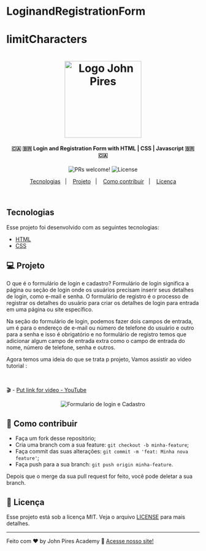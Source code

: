 # LoginandRegistrationForm
# limitCharacters

<h1 align="center">
    <img alt="Logo John Pires" title="#johnpires" src="https://user-images.githubusercontent.com/26515702/131767552-804dece8-a677-4852-9646-39e4095a91bc.png" width="200px" />
</h1>

<h4 align="center">
  🇨🇦 🇧🇷 Login and Registration Form with HTML | CSS | Javascript 🇧🇷 🇨🇦 
</h4>

<p align="center">

 <img src="https://img.shields.io/static/v1?label=PRs&message=welcome&color=7159c1&labelColor=000000" alt="PRs welcome!" />

  <img alt="License" src="https://img.shields.io/static/v1?label=license&message=MIT&color=7159c1&labelColor=000000">
</p>

<p align="center">
  <a href="#tecnologias">Tecnologias</a>&nbsp;&nbsp;&nbsp;|&nbsp;&nbsp;&nbsp;
  <a href="#-projeto">Projeto</a>&nbsp;&nbsp;&nbsp;|&nbsp;&nbsp;&nbsp;
  <a href="#-como-contribuir">Como contribuir</a>&nbsp;&nbsp;&nbsp;|&nbsp;&nbsp;&nbsp;
  <a href="#memo-licença">Licença</a>
</p>

<br>

## Tecnologias

Esse projeto foi desenvolvido com as seguintes tecnologias:

- [HTML](https://johnpires.com/cursos/html-tutorial/)
- [CSS](https://johnpires.com/cursos/css-fundamentos-basicos/)

## 💻 Projeto

O que é o formulário de login e cadastro?
Formulário de login significa a página ou seção de login onde os usuários precisam inserir seus detalhes de login, como e-mail e senha. O formulário de registro é o processo de registrar os detalhes do usuário para criar os detalhes de login para entrada em uma página ou site específico.

Na seção do formulário de login, podemos fazer dois campos de entrada, um é para o endereço de e-mail ou número de telefone do usuário e outro para a senha e isso é obrigatório e no formulário de registro temos que adicionar algum campo de entrada extra como o campo de entrada do nome, número de telefone, senha e outros.

Agora temos uma ideia do que se trata p projeto, Vamos assistir ao vídeo tutorial :

<br>

🎬 - [Put link for video - YouTube ]()

<p align="center">
 <img src="https://user-images.githubusercontent.com/26515702/132018689-15dc7158-29d2-486a-af8a-f95194265601.gif" alt="Formulario de login e Cadastro" />
</p>

## 🤔 Como contribuir

- Faça um fork desse repositório;
- Cria uma branch com a sua feature: `git checkout -b minha-feature`;
- Faça commit das suas alterações: `git commit -m 'feat: Minha nova feature'`;
- Faça push para a sua branch: `git push origin minha-feature`.

Depois que o merge da sua pull request for feito, você pode deletar a sua branch.

## :memo: Licença

Esse projeto está sob a licença MIT. Veja o arquivo [LICENSE](LICENSE.md) para mais detalhes.

---

Feito com ♥ by John Pires Academy :wave: [Acesse nosso site!](https://johnpires.com/)
